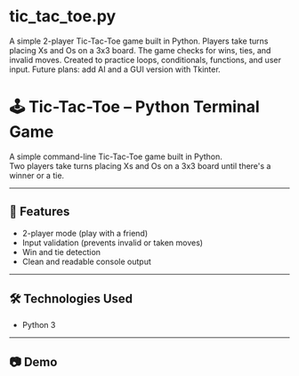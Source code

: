# tic_tac_toe.py
A simple 2-player Tic-Tac-Toe game built in Python. Players take turns placing Xs and Os on a 3x3 board. The game checks for wins, ties, and invalid moves. Created to practice loops, conditionals, functions, and user input. Future plans: add AI and a GUI version with Tkinter.
# 🕹️ Tic-Tac-Toe – Python Terminal Game

A simple command-line Tic-Tac-Toe game built in Python.  
Two players take turns placing Xs and Os on a 3x3 board until there's a winner or a tie.

---

## 📌 Features
- 2-player mode (play with a friend)
- Input validation (prevents invalid or taken moves)
- Win and tie detection
- Clean and readable console output

---

## 🛠️ Technologies Used
- Python 3

---

## 📷 Demo

